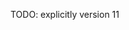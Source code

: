 <!--

https://www.youtube.com/watch?v=BvsZbIP3HXM
https://www.youtube.com/watch?v=xrMbzHdPLKM
https://www.youtube.com/watch?v=feTihjJJs3g
https://www.youtube.com/watch?v=svqQzYFBPIo
https://www.youtube.com/watch?v=Mni_1yTaNbE
https://www.youtube.com/watch?v=02P_09egiVk
https://www.youtube.com/watch?v=zsF1vfHBMBI
https://www.youtube.com/watch?v=xGsyZVOhEh4

-->

<!--
https://www.google.com/search?hl=en&q=vacuum%20in%20memory%20postgers
https://www.google.com/search?hl=en&ei=LOzUXIi5KIiG0wLlppToDQ&q=postgres+hot+update&oq=postgres+hot+update&gs_l=psy-ab.3..0i20i263j0i22i30.818.7855..8015...6.0..0.230.2916.8j14j1......0....1..gws-wiz.......0i71j35i39j0j0i131j0i67j0i22i10i30.45V47yy1hhI
https://www.google.com/search?q=postgres+full+page+writes&hl=en&ei=RuzUXJPaEuqE0wLqm4mwCQ&start=10&sa=N&ved=0ahUKEwiTlY-S_4_iAhVqwlQKHepNApYQ8tMDCHQ&biw=1876&bih=1139
https://www.2ndquadrant.com/en/blog/on-the-impact-of-full-page-writes/
https://www.2ndquadrant.com/en/blog/basics-of-tuning-checkpoints/
https://www.postgresql.org/docs/11/runtime-config-wal.html
https://blog.dbi-services.com/full-page-logging-in-postgres-and-oracle/
https://dba.stackexchange.com/questions/78644/postgresql-how-do-full-page-writes-help-prevent-data-loss
https://paquier.xyz/postgresql-2/postgres-9-5-feature-highlight-compression-fpw-wal/
https://www.xaprb.com/blog/2010/02/08/how-postgresql-protects-against-partial-page-writes-and-data-corruption/
https://www.enterprisedb.com/docs/en/8.4/pg/runtime-config-wal.html
https://www.cybertec-postgresql.com/en/checkpoint-distance-and-amount-of-wal/
https://malisper.me/avoiding-torn-pages/
https://malisper.me/the-file-layout-of-postgres-tables/
https://www.slideshare.net/pgdayasia/postgresql-wal-for-dbas
https://blog.pgaddict.com/posts/postgresql-on-ssd-4kb-or-8kB-pages
https://stackoverflow.com/questions/49625778/how-does-postgres-stores-row-in-page-when-row-size-exceeds-available-free-size
https://postgrespro.com/list/thread-id/1554536
https://news.ycombinator.com/item?id=10622426
http://blog.pgaddict.com/posts/postgresql-on-ssd-4kb-or-8kB-pages
-->

TODO: explicitly version 11
